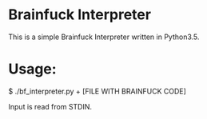# Brainfuck Interpreter

This is a simple Brainfuck Interpreter written in Python3.5.

# Usage:
$ ./bf_interpreter.py + [FILE WITH BRAINFUCK CODE]

Input is read from STDIN.

